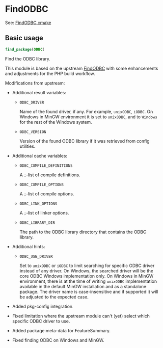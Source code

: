 # FindODBC

See: [FindODBC.cmake](https://github.com/petk/php-build-system/blob/master/cmake/cmake/modules/FindODBC.cmake)

## Basic usage

```cmake
find_package(ODBC)
```

Find the ODBC library.

This module is based on the upstream
[FindODBC](https://cmake.org/cmake/help/latest/module/FindODBC.html) with some
enhancements and adjustments for the PHP build workflow.

Modifications from upstream:

* Additional result variables:

  * `ODBC_DRIVER`

    Name of the found driver, if any. For example, `unixODBC`, `iODBC`. On
    Windows in MinGW environment it is set to `unixODBC`, and to `Windows` for
    the rest of the Windows system.

  * `ODBC_VERSION`

    Version of the found ODBC library if it was retrieved from config utilities.

* Additional cache variables:

  * `ODBC_COMPILE_DEFINITIONS`

    A `;`-list of compile definitions.

  * `ODBC_COMPILE_OPTIONS`

    A `;`-list of compile options.

  * `ODBC_LINK_OPTIONS`

    A `;`-list of linker options.

  * `ODBC_LIBRARY_DIR`

    The path to the ODBC library directory that contains the ODBC library.

* Additional hints:

  * `ODBC_USE_DRIVER`

    Set to `unixODBC` or `iODBC` to limit searching for specific ODBC driver
    instead of any driver. On Windows, the searched driver will be the core ODBC
    Windows implementation only. On Windows in MinGW environment, there is at
    the time of writing `unixODBC` implementation available in the default
    MinGW installation and as a standalone package. The driver name is
    case-insensitive and if supported it will be adjusted to the expected case.

* Added pkg-config integration.

* Fixed limitation where the upstream module can't (yet) select which specific
  ODBC driver to use.

* Added package meta-data for FeatureSummary.

* Fixed finding ODBC on Windows and MinGW.
